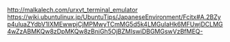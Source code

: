 http://malkalech.com/urxvt_terminal_emulator
https://wiki.ubuntulinux.jp/UbuntuTips/JapaneseEnvironment/Fcitx#A.2BZyp4uluaZYdbV1IXMEwwpjCjMPMwyTCmMG5d5k4LMGuIaHk6MFUwjDCLMG4wZzABMKQw8zDpMKQw8zBniGh5OjBZMIswiDBGMGswVzBfMEQ-